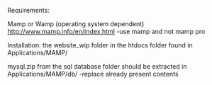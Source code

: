 Requirements:

Mamp or Wamp (operating system dependent)
http://www.mamp.info/en/index.html
-use mamp and not mamp pro

Installation:
the website_wip folder in the htdocs folder found in Applications/MAMP/

mysql.zip from the sql database folder should be extracted in Applications/MAMP/db/
-replace already present contents


